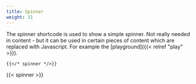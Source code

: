 ```yaml
---
title: Spinner
weight: 31
---
```


The spinner shortcode is used to show a simple spinner. Not really needed in content - but it can be used in certain pieces of content which are replaced with Javascript.
For example the [playground]({{< relref "play" >}}).

```
{{</* spinner */>}}
```

{{< spinner >}}

